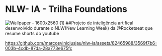 # NLW- IA - Trilha Foundations

![Wallpaper - 1600x2560 (1)](https://github.com/marcosviniciusjau/nlw-ia/assets/82465988/056424ec-9983-4dfe-a05d-fdbe4df40b0a)
##Projeto de inteligência artifical desenvolvido durante o NLW(New Learning Week) da @Rocketseat que resume shorts do youtube


https://github.com/marcosviniciusjau/nlw-ia/assets/82465988/3569f7b6-003b-4cdb-87da-28a773e675fc

